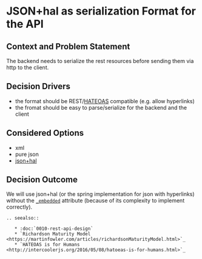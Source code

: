 # JSON+hal as serialization Format for the API

## Context and Problem Statement

The backend needs to serialize the rest resources before sending them via http to the client.

## Decision Drivers

- the format should be REST/[HATEOAS](https://spring.io/understanding/HATEOAS) compatible (e.g. allow hyperlinks)
- the fromat should be easy to parse/serialize for the backend and the client

## Considered Options

- xml
- pure json
- [json+hal](http://stateless.co/hal_specification.html)

## Decision Outcome

We will use json+hal (or the spring implementation for json with hyperlinks) without the [`_embedded`](https://tools.ietf.org/html/draft-kelly-json-hal-08#section-4.1.2) attribute (because of its complexity to implement correctly).

```eval_rst
.. seealso::

   * :doc:`0010-rest-api-design`
   * `Richardson Maturity Model <https://martinfowler.com/articles/richardsonMaturityModel.html>`_
   * `HATEOAS is for Humans <http://intercoolerjs.org/2016/05/08/hatoeas-is-for-humans.html>`_
```
